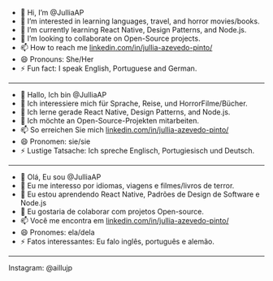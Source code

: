 - 👋 Hi, I’m @JulliaAP
- 👀 I’m interested in learning languages, travel, and horror movies/books.
- 🌱 I’m currently learning React Native, Design Patterns, and Node.js.
- 💞️ I’m looking to collaborate on Open-Source projects.
- 📫 How to reach me  [linkedin.com/in/jullia-azevedo-pinto/](http://linkedin.com/in/jullia-azevedo-pinto)
- 😄 Pronouns: She/Her
- ⚡ Fun fact: I speak English, Portuguese and German.
---
- 👋 Hallo, Ich bin @JulliaAP
- 👀 Ich interessiere mich für Sprache, Reise, und HorrorFilme/Bücher.
- 🌱 Ich lerne gerade React Native, Design Patterns, and Node.js.
- 💞️ Ich möchte an Open-Source-Projekten mitarbeiten.
- 📫 So erreichen Sie mich [linkedin.com/in/jullia-azevedo-pinto/](http://linkedin.com/in/jullia-azevedo-pinto)
- 😄 Pronomen: sie/sie
- ⚡ Lustige Tatsache: Ich spreche Englisch, Portugiesisch und Deutsch.
---
- 👋 Olá, Eu sou @JulliaAP
- 👀 Eu me interesso por idiomas, viagens e filmes/livros de terror.
- 🌱 Eu estou aprendendo React Native, Padrões de Design de Software e Node.js
- 💞️ Eu gostaria de colaborar com projetos Open-source.
- 📫 Você me encontra em [linkedin.com/in/jullia-azevedo-pinto/](http://linkedin.com/in/jullia-azevedo-pinto)
- 😄 Pronomes: ela/dela
- ⚡ Fatos interessantes: Eu falo inglês, português e alemão.
---
Instagram: @aillujp
<!---
JulliaAP/JulliaAP is a ✨ special ✨ repository because its `README.md` (this file) appears on your GitHub profile.
You can click the Preview link to take a look at your changes.
--->
